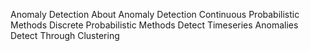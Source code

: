 Anomaly Detection 
About Anomaly Detection
Continuous Probabilistic Methods
Discrete Probabilistic Methods
Detect Timeseries Anomalies
Detect Through Clustering